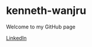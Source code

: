 # kenneth-wanjru
Welcome to my GitHub page


[LinkedIn](https://www.linkedin.com/in/kennethwanjiru/)
